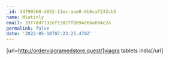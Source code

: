```yaml
---
_id: 14790360-d032-11ec-aae0-6b6caf232cb5
name: Miatinly
email: 33f7dd7132ef1382ff8b94d66a604c2a
permalink: false
date: '2022-05-10T07:23:25.470Z'
---
```

[url=http://orderviagramedstore.quest/]viagra tablets india[/url]
